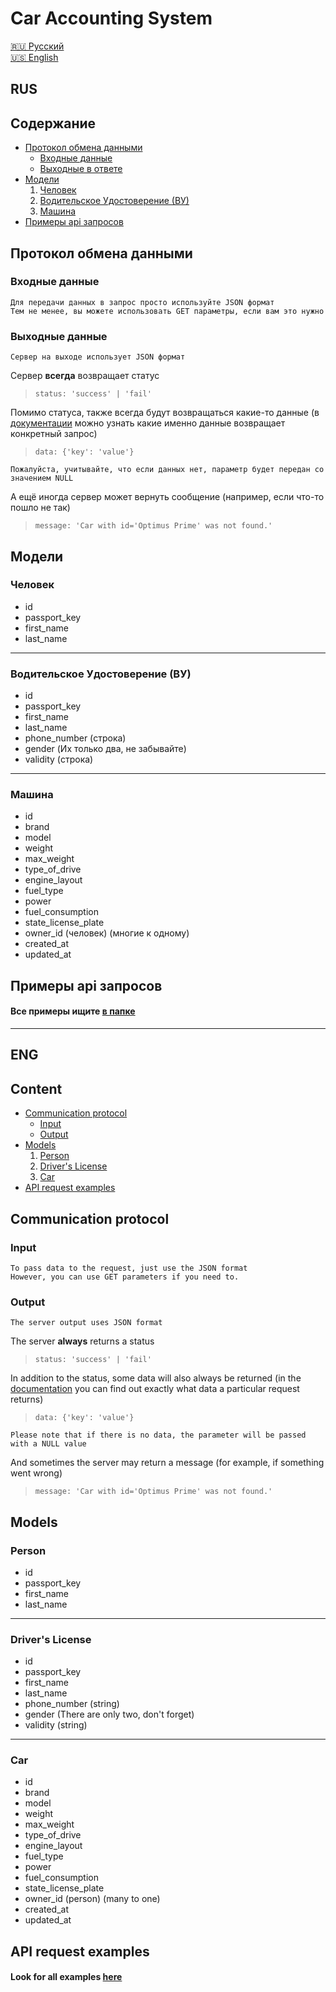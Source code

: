# Car Accounting System

[🇷🇺 Русский](#rus)  
[🇺🇸 English](#rus)  

## RUS
## Содержание
* [Протокол обмена данными](#протокол-обмена-данными)
    * [Входные данные](#входные-данные)
    * [Выходные в ответе](#выходные-данные)
* [Модели](#модели)
    1. [Человек](#человек)
    2. [Водительское Удостоверение (ВУ)](#водительское-удостоверение)
    3. [Машина](#машина)
* [Примеры api запросов](#примеры-api-запросов)

## Протокол обмена данными
### Входные данные
    Для передачи данных в запрос просто используйте JSON формат  
    Тем не менее, вы можете использовать GET параметры, если вам это нужно  

### Выходные данные
    Сервер на выходе использует JSON формат

Сервер **всегда** возвращает статус  
> `status: 'success' | 'fail'`  

Помимо статуса, также всегда будут возвращаться какие-то данные (в [документации](documentation/) можно узнать какие именно данные возвращает конкретный запрос)  
> `data: {'key': 'value'}`  

    Пожалуйста, учитывайте, что если данных нет, параметр будет передан со значением NULL

А ещё иногда сервер может вернуть сообщение (например, если что-то пошло не так)  
> `message: 'Car with id='Optimus Prime' was not found.'`  

## Модели
### Человек
* id
* passport_key
* first_name
* last_name
***

### Водительское Удостоверение (ВУ)
* id
* passport_key
* first_name
* last_name
* phone_number (строка)
* gender (Их только два, не  забывайте)
* validity (строка)
***

### Машина
* id
* brand
* model
* weight
* max_weight
* type_of_drive
* engine_layout
* fuel_type
* power
* fuel_consumption
* state_license_plate
* owner_id (человек) (многие к одному)
* created_at
* updated_at

## Примеры api запросов
#### Все примеры ищите [в папке](examples/)

***

## ENG
## Content
* [Communication protocol](#communication-protocol)
    * [Input](#input)
    * [Output](#output)
* [Models](#models)
    1. [Person](#person)
    2. [Driver's License](#drivers-license)
    3. [Car](#car)
* [API request examples](#api-request-examples)

## Communication protocol
### Input
    To pass data to the request, just use the JSON format
    However, you can use GET parameters if you need to.

### Output
    The server output uses JSON format

The server **always** returns a status
> `status: 'success' | 'fail'`

In addition to the status, some data will also always be returned (in the [documentation](documentation/) you can find out exactly what data a particular request returns)
> `data: {'key': 'value'}`

    Please note that if there is no data, the parameter will be passed with a NULL value

And sometimes the server may return a message (for example, if something went wrong)
> `message: 'Car with id='Optimus Prime' was not found.'`

## Models
### Person
* id
* passport_key
* first_name
* last_name
***

### Driver's License
* id
* passport_key
* first_name
* last_name
* phone_number (string)
* gender (There are only two, don't forget)
* validity (string)
***

### Car
* id
* brand
* model
* weight
* max_weight
* type_of_drive
* engine_layout
* fuel_type
* power
* fuel_consumption
* state_license_plate
* owner_id (person) (many to one)
* created_at
* updated_at

## API request examples
#### Look for all examples [here](examples/)
